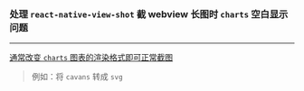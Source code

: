 ### 处理 `react-native-view-shot` 截 webview 长图时 `charts` 空白显示问题
***
<u>通常改变 `charts` 图表的渲染格式即可正常截图</u>  
> 例如：将 `cavans` 转成 `svg`

